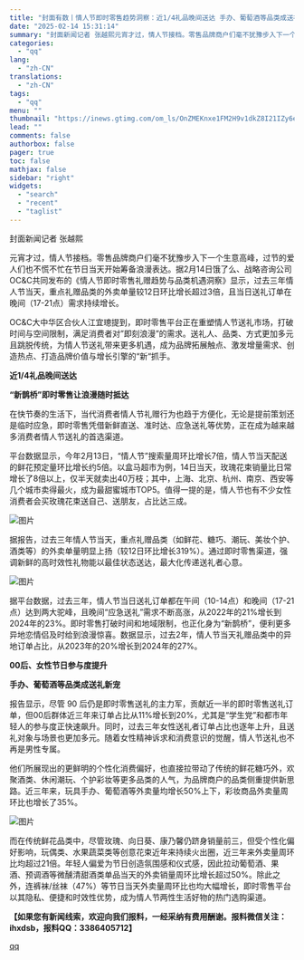 ```yaml
---
title: "封面有数丨情人节即时零售趋势洞察：近1/4礼品晚间送达 手办、葡萄酒等品类成送礼新宠"
date: "2025-02-14 15:31:14"
summary: "封面新闻记者 张越熙元宵才过，情人节接档。零售品牌商户们毫不犹豫步入下一个生意高峰，过节的爱人们也不..."
categories:
  - "qq"
lang:
  - "zh-CN"
translations:
  - "zh-CN"
tags:
  - "qq"
menu: ""
thumbnail: "https://inews.gtimg.com/om_ls/OnZMEKnxe1FM2H9v1dkZ8I21IZy6e454EuJc_TSfdXYUEAA_640360/0"
lead: ""
comments: false
authorbox: false
pager: true
toc: false
mathjax: false
sidebar: "right"
widgets:
  - "search"
  - "recent"
  - "taglist"
---
```


封面新闻记者 张越熙

元宵才过，情人节接档。零售品牌商户们毫不犹豫步入下一个生意高峰，过节的爱人们也不慌不忙在节日当天开始筹备浪漫表达。据2月14日饿了么、战略咨询公司OC&C共同发布的《情人节即时零售礼赠趋势与品类机遇洞察》显示，过去三年情人节当天，重点礼赠品类的外卖单量较12日环比增长超过3倍，且当日送礼订单在晚间（17-21点）需求持续增长。

OC&C大中华区合伙人江宜璁提到，即时零售平台正在重塑情人节送礼市场，打破时间与空间限制，满足消费者对”即刻浪漫”的需求。送礼人、品类、方式更加多元且跳脱传统，为情人节送礼带来更多机遇，成为品牌拓展触点、激发增量需求、创造热点、打造品牌价值与增长引擎的“新“抓手。

**近1/4礼品晚间送达**

**“新鹊桥”即时零售让浪漫随时抵达**

在快节奏的生活下，当代消费者情人节礼赠行为也趋于方便化，无论是提前策划还是临时应急，即时零售凭借新鲜直送、准时达、应急送礼等优势，正在成为越来越多消费者情人节送礼的首选渠道。

平台数据显示，今年2月13日，“情人节”搜索量周环比增长7倍，情人节当天配送的鲜花预定量环比增长约5倍。以盒马超市为例，14日当天，玫瑰花束销量比日常增长了8倍以上，仅半天就卖出40万枝；其中，上海、北京、杭州、南京、西安等几个城市卖得最火，成为最甜蜜城市TOP5。值得一提的是，情人节也有不少女性消费者会买玫瑰花束送自己、送朋友，占比达三成。

![图片](https://inews.gtimg.com/news_bt/OqE9PbBrIOl77eu8Hs39ShXkpJZ8zYuPOnlYjrlIraoU0AA/1000)

据报告，过去三年情人节当天，重点礼赠品类（如鲜花、糖巧、潮玩、美妆个护、酒类等）的外卖单量明显上扬（较12日环比增长319%）。通过即时零售渠道，强调新鲜的高时效性礼物能以最佳状态送达，最大化传递送礼者心意。

![图片](https://inews.gtimg.com/news_bt/OJaFKtoLbE4kCfmax2OZqEHbwvkHFEalqii651WJXbG0AAA/641)

据平台数据，过去三年，情人节当日送礼订单都在午间（10-14点）和晚间（17-21点）达到两大驼峰，且晚间“应急送礼”需求不断高涨，从2022年的21%增长到2024年的23%。即时零售打破时间和地域限制，也正化身为“新鹊桥”，便利更多异地恋情侣及时给到浪漫惊喜。数据显示，过去2年，情人节当天礼赠品类中的异地订单占比，从2023年的20%增长到2024年的27%。

**00后、女性节日参与度提升**

**手办、葡萄酒等品类成送礼新宠**

报告显示，尽管 90 后仍是即时零售送礼的主力军，贡献近一半的即时零售送礼订单，但00后群体近三年来订单占比从11%增长到20%，尤其是“学生党”和都市年轻人的参与度正快速飙升。同时，过去三年女性送礼者订单占比也逐年上升，且送礼对象与场景也更加多元。随着女性精神诉求和消费意识的觉醒，情人节送礼也不再是男性专属。

他们所展现出的更鲜明的个性化消费偏好，也直接拉带动了传统的鲜花糖巧外，欢聚酒类、休闲潮玩、个护彩妆等更多品类的人气，为品牌商户的品类侧重提供新思路。近三年来，玩具手办、葡萄酒等外卖量均增长50%上下，彩妆商品外卖量周环比也增长了35%。

![图片](https://inews.gtimg.com/news_bt/OLHGTu1kXRRK7pLJvIjcYjhx_yJPre5JSmzOi_zSwpKx0AA/641)

而在传统鲜花品类中，尽管玫瑰、向日葵、康乃馨仍跻身销量前三，但受个性化偏好影响，玩偶类、水果蔬菜类等创意花束近年来持续火出圈，近三年来外卖量周环比均超过21倍。年轻人偏爱为节日创造氛围感和仪式感，因此拉动葡萄酒、果酒、预调酒等微醺清甜酒类单品当天的外卖销量周环比增长超过50%。除此之外，连裤袜/丝袜（47%）等节日当天外卖量周环比也均大幅增长，即时零售平台以其隐私、便捷和时效性优势，成为情人节两性生活好物的热门选购渠道。

**【如果您有新闻线索，欢迎向我们报料，一经采纳有费用酬谢。报料微信关注：ihxdsb，报料QQ：3386405712】**

[qq](https://new.qq.com/rain/a/20250214A05GN900)
